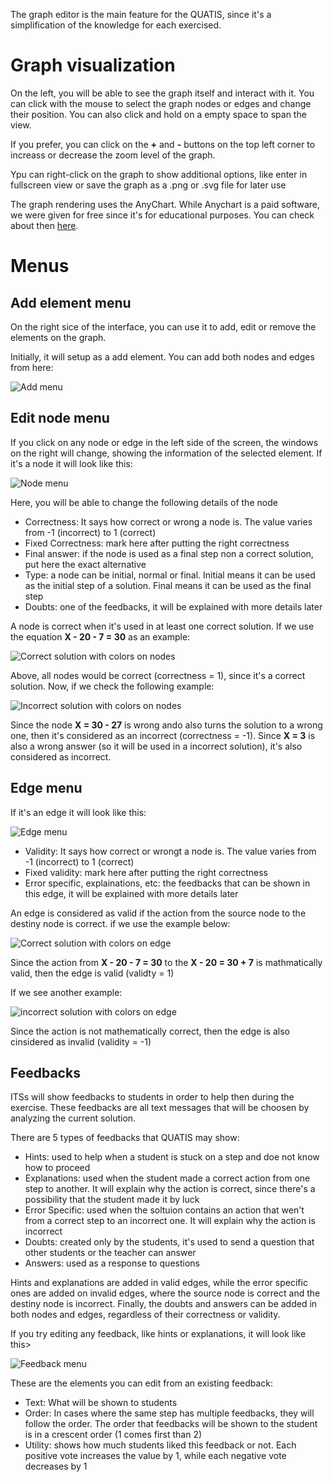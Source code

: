 The graph editor is the main feature for the QUATIS, since it's a simplification of the knowledge for each exercised.

# Graph visualization

On the left, you will be able to see the graph itself and interact with it. You can click with the mouse to select the graph nodes or edges and change their position. You can also click and hold on a empty space to span the view.

If you prefer, you can click on the **+** and **-** buttons on the top left corner to increass or decrease the zoom level of the graph.

Ypu can right-click on the graph to show additional options, like enter in fullscreen view or save the graph as a .png or .svg file for later use

The graph rendering uses the AnyChart. While Anychart is a paid software, we were given for free since it's for educational purposes.
You can check about then [here](https://www.anychart.com/).

# Menus

## Add element menu

On the right sice of the interface, you can use it to add, edit or remove the elements on the graph. 

Initially, it will setup as a add element. You can add both nodes and edges from here:

![Add menu](./readme_stuff/editor4.png)

## Edit node menu

If you click on any node or edge in the left side of the screen, the windows on the right will change, showing the information of the selected element. If it's a node it will look like this:

![Node menu](./readme_stuff/editor1.png)

Here, you will be able to change the following details of the node
- Correctness: It says how correct or wrong a node is. The value varies from -1 (incorrect) to 1 (correct)
- Fixed Correctness: mark here after putting the right correctness
- Final answer: if the node is used as a final step non a correct solution, put here the exact alternative
- Type: a node can be initial, normal or final. Initial means it can be used as the initial step of a solution. Final means it can be used as the final step
- Doubts: one of the feedbacks, it will be explained with more details later

A node is correct when it's used in at least one correct solution.
If we use the equation **X - 20 - 7 = 30** as an example:

![Correct solution with colors on nodes](./readme_stuff/editor5.png)

Above, all nodes would be correct (correctness = 1), since it's a correct solution.
Now, if we check the following example:

![Incorrect solution with colors on nodes](./readme_stuff/editor6.png)

Since the node **X = 30 - 27** is wrong ando also turns the solution to a wrong one, then it's considered as an incorrect (correctness = -1). 
Since **X = 3** is also a wrong answer (so it will be used in a incorrect solution), it's also considered as incorrect.

## Edge menu

If it's an edge it will look like this:

![Edge menu](./readme_stuff/editor2.png)

- Validity: It says how correct or wrongt a node is. The value varies from -1 (incorrect) to 1 (correct)
- Fixed validity: mark here after putting the right correctness
- Error specific, explainations, etc: the feedbacks that can be shown in this edge, it will be explained with more details later

An edge is considered as valid if the action from the source node to the destiny node is correct. if we use the example below:

![Correct solution with colors on edge](./readme_stuff/editor7.png)

Since the action from **X - 20 - 7 = 30** to the **X - 20 = 30 + 7** is mathmatically valid, then the edge is valid (validty = 1)

If we see another example:

![incorrect solution with colors on edge](./readme_stuff/editor8.png)

Since the action is not mathematically correct, then the edge is also cinsidered as invalid (validity = -1)

## Feedbacks

ITSs will show feedbacks to students in order to help then during the exercise. These feedbacks are all text messages that will be choosen by analyzing the current solution.

There are 5 types of feedbacks that QUATIS may show:
- Hints: used to help when a student is stuck on a step and doe not know how to proceed
- Explanations: used when the student made a correct action from one step to another. It will explain why the action is correct, since there's a possibility that the student made it by luck 
- Error Specific: used when the soltuion contains an action that wen't from a correct step to an incorrect one. It will explain why the action is incorrect
- Doubts: created only by the students, it's used to send a question that other students or the teacher can answer
- Answers: used as a response to questions

Hints and explanations are added in valid edges, while the error specific ones are added on invalid edges, where the source node is correct and the destiny node is incorrect. Finally, the doubts and answers can be added in both nodes and edges, regardless of their correctness or validity.

If you try editing any feedback, like hints or explanations, it will look like this>

![Feedback menu](./readme_stuff/editor3.png)

These are the elements you can edit from an existing feedback:
- Text: What will be shown to students
- Order: In cases where the same step has multiple feedbacks, they will follow the order. The order that feedbacks will be shown to the student is in a crescent order (1 comes first than 2)
- Utility: shows how much students liked this feedback or not. Each positive vote increases the value by 1, while each negative vote decreases by 1